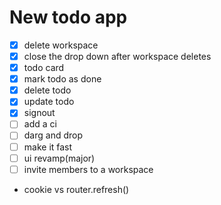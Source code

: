 # New todo app
- [x] delete workspace
- [x] close the drop down after workspace deletes
- [x] todo card
- [x] mark todo as done
- [x] delete todo
- [x] update todo
- [x] signout
- [ ] add a ci
- [ ] darg and drop 
- [ ] make it fast
- [ ] ui revamp(major)
- [ ] invite members to a workspace
- cookie vs router.refresh()
